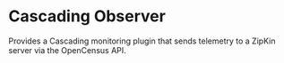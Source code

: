 # Cascading Observer

Provides a Cascading monitoring plugin that sends telemetry to a ZipKin server via the OpenCensus API. 